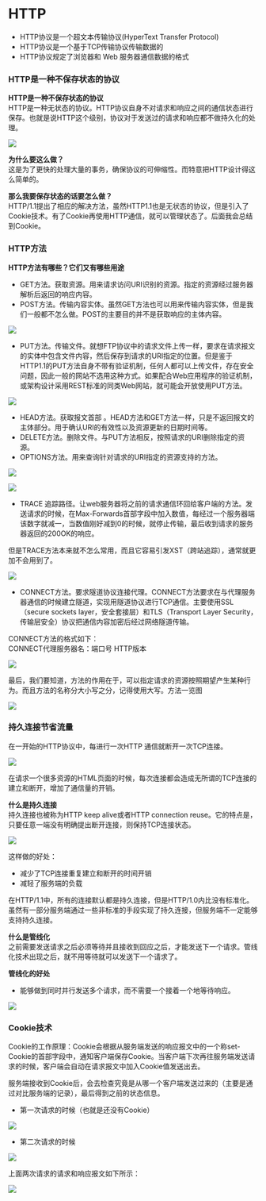 # HTTP

* HTTP协议是一个超文本传输协议\(HyperText Transfer Protocol\)
* HTTP协议是一个基于TCP传输协议传输数据的
* HTTP协议规定了浏览器和 Web 服务器通信数据的格式

### HTTP是一种不保存状态的协议

**HTTP是一种不保存状态的协议**  
 HTTP是一种无状态的协议。HTTP协议自身不对请求和响应之间的通信状态进行保存。也就是说HTTP这个级别，协议对于发送过的请求和响应都不做持久化的处理。  


![](../../../.gitbook/assets/image%20%2876%29.png)

**为什么要这么做？**  
 这是为了更快的处理大量的事务，确保协议的可伸缩性。而特意把HTTP设计得这么简单的。

**那么我要保存状态的话要怎么做？**  
 HTTP/1.1提出了相应的解决方法，虽然HTTP1.1也是无状态的协议，但是引入了Cookie技术。有了Cookie再使用HTTP通信，就可以管理状态了。后面我会总结到Cookie。

### HTTP方法

**HTTP方法有哪些？它们又有哪些用途**

* GET方法。获取资源。用来请求访问URI识别的资源。指定的资源经过服务器解析后返回的响应内容。
* POST方法。传输内容实体。虽然GET方法也可以用来传输内容实体，但是我们一般都不怎么做。POST的主要目的并不是获取响应的主体内容。 

![](../../../.gitbook/assets/image%20%289%29.png)

* PUT方法。传输文件。就想FTP协议中的请求文件上传一样，要求在请求报文的实体中包含文件内容，然后保存到请求的URI指定的位置。但是鉴于HTTP1.1的PUT方法自身不带有验证机制，任何人都可以上传文件，存在安全问题，因此一般的网站不选用这种方式。如果配合Web应用程序的验证机制，或架构设计采用REST标准的同类Web网站，就可能会开放使用PUT方法。

![](../../../.gitbook/assets/image%20%2866%29.png)

* HEAD方法。获取报文首部 。HEAD方法和GET方法一样，只是不返回报文的主体部分。用于确认URI的有效性以及资源更新的日期时间等。
* DELETE方法。删除文件。与PUT方法相反，按照请求的URI删除指定的资源。
* OPTIONS方法。用来查询针对请求的URI指定的资源支持的方法。

![](../../../.gitbook/assets/image%20%288%29.png)

![](../../../.gitbook/assets/image%20%2827%29.png)

* TRACE 追踪路径。让web服务器将之前的请求通信环回给客户端的方法。发送请求的时候，在Max-Forwards首部字段中加入数值，每经过一个服务器端该数字就减一，当数值刚好减到0的时候，就停止传输，最后收到请求的服务器返回的200OK的响应。

但是TRACE方法本来就不怎么常用，而且它容易引发XST（跨站追踪），通常就更加不会用到了。

![](../../../.gitbook/assets/image%20%2831%29.png)

* CONNECT方法。要求隧道协议连接代理。CONNECT方法要求在与代理服务器通信的时候建立隧道，实现用隧道协议进行TCP通信。主要使用SSL（secure sockets layer，安全套接层）和TLS（Transport Layer Security，传输层安全）协议把通信内容加密后经过网络隧道传输。

CONNECT方法的格式如下：  
 CONNECT代理服务器名：端口号 HTTP版本  


![](../../../.gitbook/assets/image%20%2835%29.png)

最后，我们要知道，方法的作用在于，可以指定请求的资源按照期望产生某种行为。而且方法的名称分大小写之分，记得使用大写。方法一览图

![](../../../.gitbook/assets/image%20%2844%29.png)

### 持久连接节省流量

在一开始的HTTP协议中，每进行一次HTTP 通信就断开一次TCP连接。

![](../../../.gitbook/assets/image%20%2840%29.png)

在请求一个很多资源的HTML页面的时候，每次连接都会造成无所谓的TCP连接的建立和断开，增加了通信量的开销。

**什么是持久连接**  
 持久连接也被称为HTTP keep alive或者HTTP connection reuse。它的特点是，只要任意一端没有明确提出断开连接，则保持TCP连接状态。

![](../../../.gitbook/assets/image%20%2890%29.png)

这样做的好处：

* 减少了TCP连接重复建立和断开的时间开销
* 减轻了服务端的负载

在HTTP/1.1中，所有的连接默认都是持久连接，但是HTTP/1.0内比没有标准化。虽然有一部分服务端通过一些非标准的手段实现了持久连接，但服务端不一定能够支持持久连接。

**什么是管线化**  
 之前需要发送请求之后必须等待并且接收到回应之后，才能发送下一个请求。管线化技术出现之后，就不用等待就可以发送下一个请求了。

**管线化的好处**

* 能够做到同时并行发送多个请求，而不需要一个接着一个地等待响应。 

![](../../../.gitbook/assets/image%20%286%29.png)

### Cookie技术

Cookie的工作原理：Cookie会根据从服务端发送的响应报文中的一个称set-Cookie的首部字段中，通知客户端保存Cookie。当客户端下次再往服务端发送请求的时候，客户端会自动在请求报文中加入Cookie值发送出去。

服务端接收到Cookie后，会去检查究竟是从哪一个客户端发送过来的（主要是通过对比服务端的记录），最后得到之前的状态信息。

* 第一次请求的时候（也就是还没有Cookie）

![](../../../.gitbook/assets/image%20%2863%29.png)

* 第二次请求的时候

![](../../../.gitbook/assets/image%20%2859%29.png)

上面两次请求的请求和响应报文如下所示：

![](../../../.gitbook/assets/image%20%2871%29.png)



